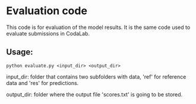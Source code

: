 # Evaluation code

This code is for evaluation of the model results. It is the same code used to evaluate submissions in CodaLab.

## Usage:

```
python evaluate.py <input_dir> <output_dir>
```

input_dir: folder that contains two subfolders with data, 'ref' for reference data and 'res' for predictions.

output_dir: folder where the output file 'scores.txt' is going to be stored.
